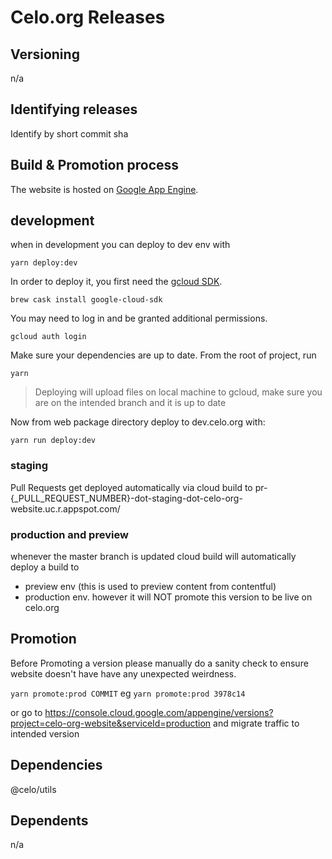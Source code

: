 # Celo.org Releases

## Versioning

n/a

## Identifying releases

Identify by short commit sha

## Build & Promotion process

The website is hosted on [Google App Engine](https://cloud.google.com/appengine/).

## development
when in development you can deploy to dev env with

`yarn deploy:dev`

In order to deploy it, you first need the [gcloud SDK](https://cloud.google.com/sdk/gcloud/).

`brew cask install google-cloud-sdk`


You may need to log in and be granted additional permissions.

`gcloud auth login`

 Make sure your dependencies are up to date. From the root of project, run

`yarn`

> Deploying will upload files on local machine to gcloud, make sure you are on the intended branch and it is up to date

Now from web package directory deploy to dev.celo.org with:

`yarn run deploy:dev`

### staging

Pull Requests get deployed automatically via cloud build to pr-{_PULL_REQUEST_NUMBER}-dot-staging-dot-celo-org-website.uc.r.appspot.com/


### production and preview

whenever the master branch is updated cloud build will automatically deploy a build to

* preview env (this is used to preview content from contentful)
* production env. however it will NOT promote this version to be live on celo.org


## Promotion

Before Promoting a version please manually do a sanity check to ensure website doesn't have have any unexpected weirdness.

`yarn promote:prod COMMIT` eg `yarn promote:prod 3978c14`


or go to https://console.cloud.google.com/appengine/versions?project=celo-org-website&serviceId=production and migrate traffic to intended version

## Dependencies

@celo/utils

## Dependents

n/a

